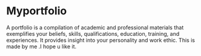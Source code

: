 # Myportfolio
A portfolio is a compilation of academic and professional materials that exemplifies your beliefs, skills, qualifications, education, training, and experiences. It provides insight into your personality and work ethic.
This is made by me .I hope u like it.
